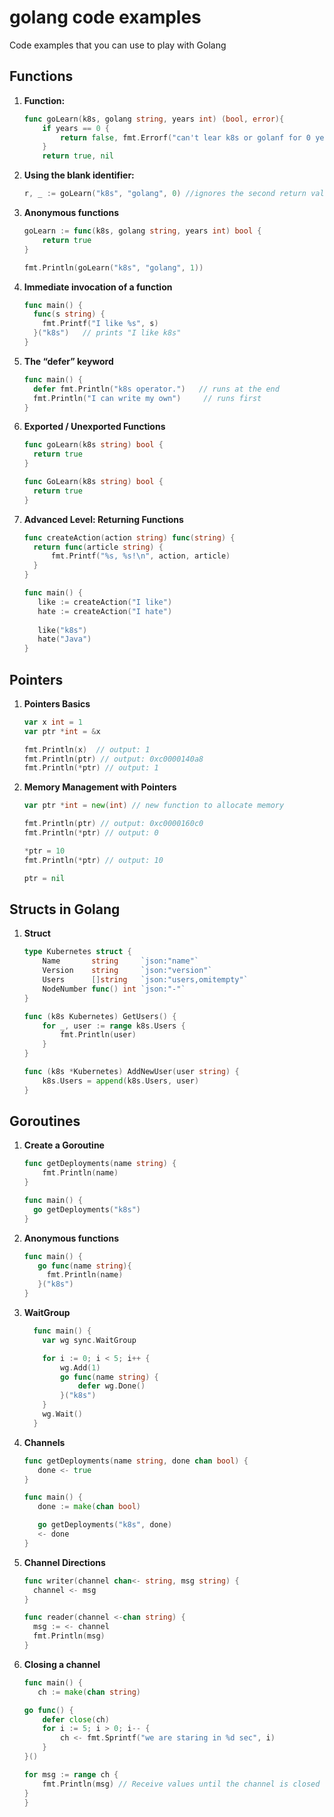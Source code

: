 # golang code examples

Code examples that you can use to play with Golang

## Functions

1. **Function:**
    ```go
    func goLearn(k8s, golang string, years int) (bool, error){
        if years == 0 {
            return false, fmt.Errorf("can't lear k8s or golanf for 0 years...")
        }
        return true, nil
    ```

2. **Using the blank identifier:**
    ```go
    r, _ := goLearn("k8s", "golang", 0) //ignores the second return value
    ```

3. **Anonymous functions**
    ```go
    goLearn := func(k8s, golang string, years int) bool {
        return true
    }

    fmt.Println(goLearn("k8s", "golang", 1))

4. **Immediate invocation of a function**
    ```go
    func main() {
      func(s string) {
        fmt.Printf("I like %s", s)
      }("k8s")   // prints "I like k8s"
    }
    ```
5. **The “defer” keyword**
    ```go
    func main() {
      defer fmt.Println("k8s operator.")   // runs at the end
      fmt.Println("I can write my own")     // runs first
    }
    ```

6. **Exported / Unexported Functions**
    ```go
    func goLearn(k8s string) bool {
      return true
    }

    func GoLearn(k8s string) bool {
      return true
    }
    ```

7. **Advanced Level: Returning Functions**
    ```go
    func createAction(action string) func(string) {
      return func(article string) {
          fmt.Printf("%s, %s!\n", action, article)
      }
    }

    func main() {
       like := createAction("I like")
       hate := createAction("I hate")
        
       like("k8s")
       hate("Java")
    }
    ```

## Pointers

1. **Pointers Basics**
    ```go
    var x int = 1
    var ptr *int = &x

    fmt.Println(x)  // output: 1
    fmt.Println(ptr) // output: 0xc0000140a8
    fmt.Println(*ptr) // output: 1
    ```

2. **Memory Management with Pointers**
    ```go
    var ptr *int = new(int) // new function to allocate memory

    fmt.Println(ptr) // output: 0xc0000160c0
    fmt.Println(*ptr) // output: 0

    *ptr = 10
    fmt.Println(*ptr) // output: 10

    ptr = nil
    ```

## Structs in Golang

1. **Struct**
    ```go
    type Kubernetes struct {
        Name       string     `json:"name"`
        Version    string     `json:"version"`
        Users      []string   `json:"users,omitempty"`
        NodeNumber func() int `json:"-"`
    }

    func (k8s Kubernetes) GetUsers() {
        for _, user := range k8s.Users {
            fmt.Println(user)
        }
    }

    func (k8s *Kubernetes) AddNewUser(user string) {
        k8s.Users = append(k8s.Users, user)
    }
    ```

## Goroutines

1. **Create a Goroutine**
    ```go
    func getDeployments(name string) {
        fmt.Println(name)
    }

    func main() {
      go getDeployments("k8s")
    }
    ```

2. **Anonymous functions**
    ```go
    func main() {
       go func(name string){
         fmt.Println(name)
       }("k8s")
    }
    ```

3. **WaitGroup**
    ```go
      func main() {
        var wg sync.WaitGroup

        for i := 0; i < 5; i++ {
            wg.Add(1)
            go func(name string) {
                defer wg.Done()
            }("k8s")
        }
        wg.Wait()
      }
    ```

5. **Channels**
    ```go
    func getDeployments(name string, done chan bool) {
       done <- true
    }

    func main() {
       done := make(chan bool)

       go getDeployments("k8s", done)
       <- done
    }
    ```

6. **Channel Directions**
    ```go
    func writer(channel chan<- string, msg string) {
      channel <- msg
    }

    func reader(channel <-chan string) {
      msg := <- channel
      fmt.Println(msg)
    }
    ```

7. **Closing a channel**
    ```go
    func main() {
       ch := make(chan string)

    go func() {
        defer close(ch)
        for i := 5; i > 0; i-- {
            ch <- fmt.Sprintf("we are staring in %d sec", i)
        }
    }()

    for msg := range ch {
        fmt.Println(msg) // Receive values until the channel is closed
    }
    }
    ```
